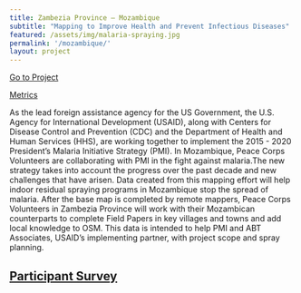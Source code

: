 ```yaml
---
title: Zambezia Province ‒ Mozambique
subtitle: "Mapping to Improve Health and Prevent Infectious Diseases"
featured: /assets/img/malaria-spraying.jpg
permalink: '/mozambique/'
layout: project
---
```


<a href="http://tasks.hotosm.org/project/1487" class="button" target="_blank" id="red-button" role="button">Go to Project</a>

<p>

<a href="http://www.missingmaps.org/leaderboards/#/missingmaps,hotosm-project-1487" class="button alt big" id="summary-button" target="_blank">Metrics</a>

<p>

<p>As the lead foreign assistance agency for the US Government, the U.S. Agency for International Development (USAID), along with Centers for Disease Control and Prevention (CDC) and the Department of Health and Human Services (HHS), are working together to implement the 2015 - 2020 President’s Malaria Initiative Strategy (PMI). In Mozambique, Peace Corps Volunteers are collaborating with PMI in the fight against malaria.The new strategy takes into account the progress over the past decade and new challenges that have arisen. Data created from this mapping effort will help indoor residual spraying programs in Mozambique stop the spread of malaria. After the base map is completed by remote mappers, Peace Corps Volunteers in Zambezia Province will work with their Mozambican counterparts to complete Field Papers in key villages and towns and add local knowledge to OSM. This data is intended to help PMI and ABT Associates, USAID’s implementing partner, with project scope and spray planning.</p>

<p>

<h2><a href="http://esurv.org/online-survey.php?survey_ID=LCIILG_fb283cef" class="button alt" id="summary-button" target="_blank">Participant Survey</a></h2>